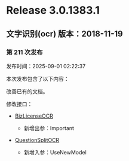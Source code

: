 # Release 3.0.1383.1

## 文字识别(ocr) 版本：2018-11-19

### 第 211 次发布

发布时间：2025-09-01 02:22:37

本次发布包含了以下内容：

改善已有的文档。

修改接口：

* [BizLicenseOCR](https://cloud.tencent.com/document/api/866/36215)

	* 新增出参：Important

* [QuestionSplitOCR](https://cloud.tencent.com/document/api/866/115930)

	* 新增入参：UseNewModel




